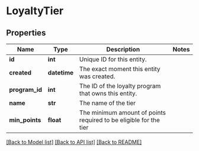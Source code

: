 # LoyaltyTier

## Properties
Name | Type | Description | Notes
------------ | ------------- | ------------- | -------------
**id** | **int** | Unique ID for this entity. | 
**created** | **datetime** | The exact moment this entity was created. | 
**program_id** | **int** | The ID of the loyalty program that owns this entity. | 
**name** | **str** | The name of the tier | 
**min_points** | **float** | The minimum amount of points required to be eligible for the tier | 

[[Back to Model list]](../README.md#documentation-for-models) [[Back to API list]](../README.md#documentation-for-api-endpoints) [[Back to README]](../README.md)


